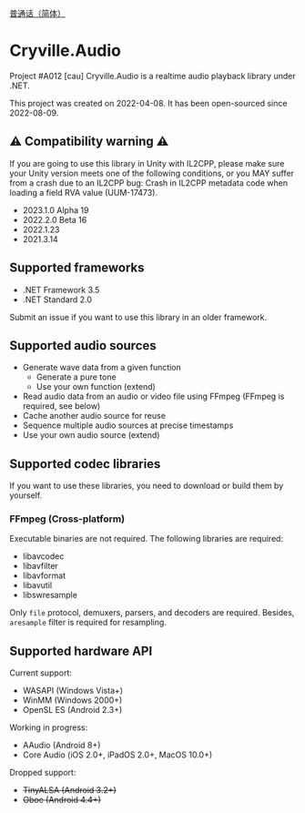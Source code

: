[普通话（简体）](README_cmn-hans.md)

# Cryville.Audio
Project #A012 [cau] Cryville.Audio is a realtime audio playback library under .NET.

This project was created on 2022-04-08. It has been open-sourced since 2022-08-09.

## ⚠ Compatibility warning ⚠
If you are going to use this library in Unity with IL2CPP, please make sure your Unity version meets one of the following conditions, or you MAY suffer from a crash due to an IL2CPP bug: Crash in IL2CPP metadata code when loading a field RVA value (UUM-17473).
- 2023.1.0 Alpha 19
- 2022.2.0 Beta 16
- 2022.1.23
- 2021.3.14

## Supported frameworks
- .NET Framework 3.5
- .NET Standard 2.0

Submit an issue if you want to use this library in an older framework.

## Supported audio sources
- Generate wave data from a given function
  - Generate a pure tone
  - Use your own function (extend)
- Read audio data from an audio or video file using FFmpeg (FFmpeg is required, see below)
- Cache another audio source for reuse
- Sequence multiple audio sources at precise timestamps
- Use your own audio source (extend)

## Supported codec libraries
If you want to use these libraries, you need to download or build them by yourself.

### FFmpeg (Cross-platform)
Executable binaries are not required. The following libraries are required:
- libavcodec
- libavfilter
- libavformat
- libavutil
- libswresample

Only `file` protocol, demuxers, parsers, and decoders are required. Besides, `aresample` filter is required for resampling.

## Supported hardware API
Current support:
- WASAPI (Windows Vista+)
- WinMM (Windows 2000+)
- OpenSL ES (Android 2.3+)

Working in progress:
- AAudio (Android 8+)
- Core Audio (iOS 2.0+, iPadOS 2.0+, MacOS 10.0+)

Dropped support:
- ~~TinyALSA (Android 3.2+)~~
- ~~Oboe (Android 4.4+)~~
